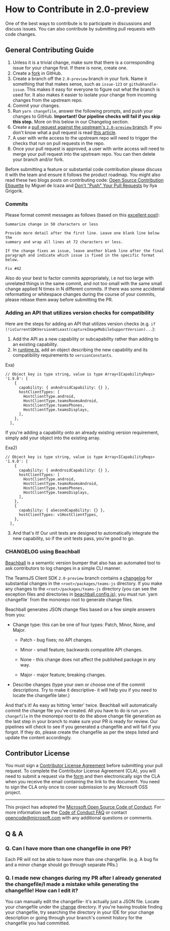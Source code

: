 # How to Contribute in 2.0-preview

One of the best ways to contribute is to participate in discussions and discuss issues. You can also contribute by submitting pull requests with code changes.

## General Contributing Guide

1. Unless it is a trivial change, make sure that there is a corresponding issue for your change first. If there is none, create one.
2. Create a [fork](https://docs.github.com/en/pull-requests/collaborating-with-pull-requests/working-with-forks) in GitHub.
3. Create a branch off the `2.0-preview` branch in your fork. Name it something that that makes sense, such as `issue-123` or `githubhandle-issue`. This makes it easy for everyone to figure out what the branch is used for. It also makes it easier to isolate your change from incoming changes from the upstream repo.
4. Commit your changes.
5. Run `yarn changefile`, answer the following prompts, and push your changes to GitHub. **Important! Our pipeline checks will fail if you skip this step.** More on this below in our Changelog section.
6. Create a [pull request against the upstream's `2.0-preview` branch](https://docs.github.com/en/pull-requests/collaborating-with-pull-requests/proposing-changes-to-your-work-with-pull-requests/creating-a-pull-request-from-a-fork). If you don't know what a pull request is read [this article](https://help.github.com/articles/using-pull-requests).
7. A user with write access to the upstream repo will need to trigger the checks that run on pull requests in the repo.
8. Once your pull request is approved, a user with write access will need to merge your pull request into the upstream repo. You can then delete your branch and/or fork.

Before submitting a feature or substantial code contribution please discuss it with the team and ensure it follows the product roadmap. You might also read these two blogs posts on contributing code: [Open Source Contribution Etiquette](http://tirania.org/blog/archive/2010/Dec-31.html) by Miguel de Icaza and [Don't "Push" Your Pull Requests](http://www.igvita.com/2011/12/19/dont-push-your-pull-requests/) by Ilya Grigorik.

### Commits

Please format commit messages as follows (based on this [excellent post](http://tbaggery.com/2008/04/19/a-note-about-git-commit-messages.html)):

```
Summarize change in 50 characters or less

Provide more detail after the first line. Leave one blank line below the
summary and wrap all lines at 72 characters or less.

If the change fixes an issue, leave another blank line after the final
paragraph and indicate which issue is fixed in the specific format
below.

Fix #42
```

Also do your best to factor commits appropriately, i.e not too large with unrelated
things in the same commit, and not too small with the same small change applied N
times in N different commits. If there was some accidental reformatting or whitespace
changes during the course of your commits, please rebase them away before submitting
the PR.

### Adding an API that utilizes version checks for compatibility

Here are the steps for adding an API that utilizes version checks (e.g. `if (!isCurrentSDKVersionAtLeast(captureImageMobileSupportVersion)...`):

1. Add the API as a new capability or subcapability rather than adding to an existing capability.
2. In [runtime.ts](packages/teams/src/public/runtime.ts), add an object describing the new capability and its compatibility requirements to `versionConstants`.

Exa)

```
// Object key is type string, value is type Array<ICapabilityReqs>
'1.9.0': [
    {
      capability: { anAndroidCapability: {} },
      hostClientTypes: [
        HostClientType.android,
        HostClientType.teamsRoomsAndroid,
        HostClientType.teamsPhones,
        HostClientType.teamsDisplays,
      ],
    },
  ],
```

If you're adding a capability onto an already existing version requirement, simply add your object into the existing array.

Exa2)

```
// Object key is type string, value is type Array<ICapabilityReqs>
'1.9.0': [
    {
      capability: { anAndroidCapability: {} },
      hostClientTypes: [
        HostClientType.android,
        HostClientType.teamsRoomsAndroid,
        HostClientType.teamsPhones,
        HostClientType.teamsDisplays,
      ],
    },
    {
      capability: { aSecondCapability: {} },
      hostClientTypes: v1HostClientTypes,
    },
  ],
```

3. And that's it! Our unit tests are designed to automatically integrate the new capability, so if the unit tests pass, you're good to go.

### CHANGELOG using Beachball

[Beachball](https://microsoft.github.io/beachball/) is a semantic version bumper that also has an automated tool to ask contributors to log changes in a simple CLI manner.

The TeamsJS Client SDK `2.0-preview` branch contains a [changelog](./packages/teams-js/CHANGELOG.md) for substantial changes in the `<root>/packages/teams-js` directory. If you make any changes to the `<root>/packages/teams-js` directory (you can see the exception files and directories in [beachball.config.js](./beachball.config.js`)), you must run `yarn changefile` from the monorepo root to generate change files.

Beachball generates JSON change files based on a few simple answers from you:

- Change type: this can be one of four types: Patch, Minor, None, and Major.

  - Patch - bug fixes; no API changes.

  - Minor - small feature; backwards compatible API changes.

  - None - this change does not affect the published package in any way.

  - Major - major feature; breaking changes.

- Describe changes (type your own or choose one of the commit descriptions. Try to make it descriptive- it will help you if you need to locate the changefile later.)

And that's it! As easy as hitting 'enter' twice. Beachball will automatically commit the change file you've created. All you have to do is run `yarn changefile` in the monorepo root to do the above change file generation as the last step in your branch to make sure your PR is ready for review. Our pipelines will check to see if you generated a changefile and will fail if you forgot. If they do, please create the changefile as per the steps listed and update the content accordingly.

## Contributor License

You must sign a [Contributor License Agreement](https://cla.microsoft.com/) before submitting your pull request. To complete the Contributor License Agreement (CLA), you will need to submit a request via the [form](https://cla.microsoft.com/) and then electronically sign the CLA when you receive the email containing the link to the document. You need to sign the CLA only once to cover submission to any Microsoft OSS project.

---

This project has adopted the [Microsoft Open Source Code of Conduct](https://opensource.microsoft.com/codeofconduct/). For more information see the [Code of Conduct FAQ](https://opensource.microsoft.com/codeofconduct/faq/) or contact [opencode@microsoft.com](mailto:opencode@microsoft.com) with any additional questions or comments.

## Q & A

### Q. Can I have more than one changefile in one PR?

Each PR will not be able to have more than one changefile. (e.g. A bug fix and a minor change should go through separate PRs.)

### Q. I made new changes during my PR after I already generated the changefile/I made a mistake while generating the changefile! How can I edit it?

You can manually edit the changefile- it's actually just a JSON file. Locate your changefile under the [change](./change) directory. If you're having trouble finding your changefile, try searching the directory in your IDE for your change description or going through your branch's commit history for the changefile you had committed.
